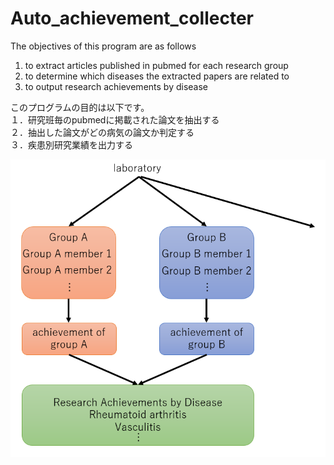 # Auto_achievement_collecter

The objectives of this program are as follows  
1. to extract articles published in pubmed for each research group   
2. to determine  which diseases the extracted papers are related to   
3. to output research achievements by disease  

このプログラムの目的は以下です。  
１．研究班毎のpubmedに掲載された論文を抽出する  
２．抽出した論文がどの病気の論文か判定する  
３．疾患別研究業績を出力する  


![overview](https://github.com/honda-s691470/Auto_achievement_collecter/blob/main/img/outline.png)
